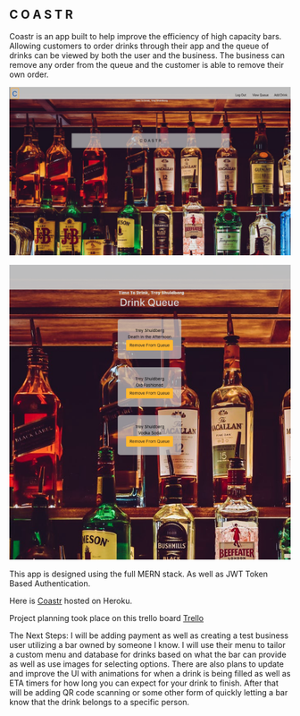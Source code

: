 ## C O A S T R

Coastr is an app built to help improve the efficiency of high capacity bars. Allowing customers to order drinks through their app and the queue of drinks can be viewed by both the user and the business. The business can remove any order from the queue and the customer is able to remove their own order.

![HomePage](/HomePage.png)

![DrinkQueue](/queue.png)

This app is designed using the full MERN stack. As well as JWT Token Based Authentication.

Here is [Coastr](https://coastr-app.herokuapp.com/) hosted on Heroku.

Project planning took place on this trello board [Trello](https://trello.com/b/etiUwGFi/coastr)

The Next Steps:
I will be adding payment as well as creating a test business user utilizing a bar owned by someone I know. I will use their menu to tailor a custom menu and database for drinks based on what the bar can provide as well as use images for selecting options. There are also plans to update and improve the UI with animations for when a drink is being filled as well as ETA timers for how long you can expect for your drink to finish. After that will be adding QR code scanning or some other form of quickly letting a bar know that the drink belongs to a specific person.
